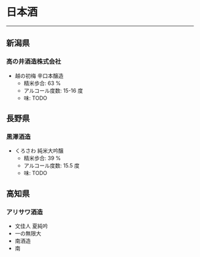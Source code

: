# 日本酒
------

## 新潟県
### 高の井酒造株式会社
* 越の初梅 辛口本醸造
    * 精米歩合: 63 %
    * アルコール度数: 15-16 度
    * 味: TODO


## 長野県
### 黒澤酒造
* くろさわ 純米大吟醸
    * 精米歩合: 39 %
    * アルコール度数: 15.5 度
    * 味: TODO

## 高知県
### アリサワ酒造
* 文佳人 夏純吟
* 一の無限大
* 南酒造
* 南

